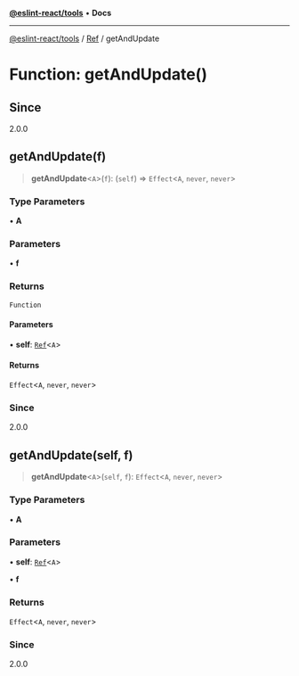 [**@eslint-react/tools**](../../../README.md) • **Docs**

***

[@eslint-react/tools](../../../README.md) / [Ref](../README.md) / getAndUpdate

# Function: getAndUpdate()

## Since

2.0.0

## getAndUpdate(f)

> **getAndUpdate**\<`A`\>(`f`): (`self`) => `Effect`\<`A`, `never`, `never`\>

### Type Parameters

• **A**

### Parameters

• **f**

### Returns

`Function`

#### Parameters

• **self**: [`Ref`](../interfaces/Ref.md)\<`A`\>

#### Returns

`Effect`\<`A`, `never`, `never`\>

### Since

2.0.0

## getAndUpdate(self, f)

> **getAndUpdate**\<`A`\>(`self`, `f`): `Effect`\<`A`, `never`, `never`\>

### Type Parameters

• **A**

### Parameters

• **self**: [`Ref`](../interfaces/Ref.md)\<`A`\>

• **f**

### Returns

`Effect`\<`A`, `never`, `never`\>

### Since

2.0.0
